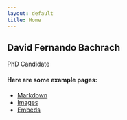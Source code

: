 ```yaml
---
layout: default
title: Home
---
```


## David Fernando Bachrach
   PhD Candidate


#### Here are some example pages:

- [Markdown](02-markdown-examples)
- [Images](03-images-examples)
- [Embeds](04-embeds-examples)

